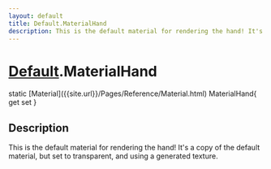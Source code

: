 ```yaml
---
layout: default
title: Default.MaterialHand
description: This is the default material for rendering the hand! It's a copy of the default material, but set to transparent, and using a generated texture.
---
```

# [Default]({{site.url}}/Pages/Reference/Default.html).MaterialHand

<div class='signature' markdown='1'>
static [Material]({{site.url}}/Pages/Reference/Material.html) MaterialHand{ get set }
</div>

## Description
This is the default material for rendering the hand!
It's a copy of the default material, but set to transparent, and
using a generated texture.

